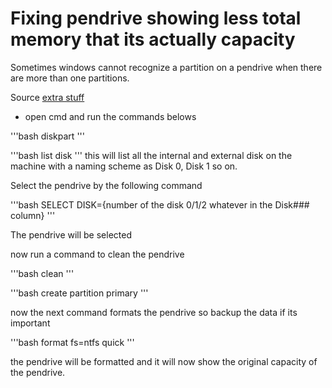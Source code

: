 # Fixing pendrive showing less total memory that its actually capacity

Sometimes windows cannot recognize a partition on a pendrive when there are more than one partitions.

Source [extra stuff](https://www.partitionwizard.com/resizepartition/64gb-flash-drive-only-showing-32gb.html)

* open cmd and run the commands belows

'''bash
diskpart
'''

'''bash
list disk
'''
this will list all the internal and external disk on the machine with a naming scheme as Disk 0, Disk 1 so on.

Select the pendrive by the following command

'''bash
SELECT DISK={number of the disk 0/1/2 whatever in the Disk### column}
'''

The pendrive will be selected

now run a command to clean the pendrive

'''bash
clean
'''

'''bash
create partition primary
'''

now the next command formats the pendrive so backup the data if its important

'''bash
format fs=ntfs quick
'''

the pendrive will be formatted and it will now show the original capacity of the pendrive.


